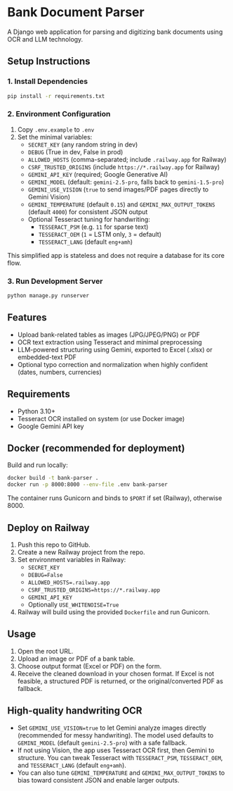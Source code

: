 # Bank Document Parser

A Django web application for parsing and digitizing bank documents using OCR and LLM technology.

## Setup Instructions

### 1. Install Dependencies
```bash
pip install -r requirements.txt
```

### 2. Environment Configuration
1. Copy `.env.example` to `.env`
2. Set the minimal variables:
   - `SECRET_KEY` (any random string in dev)
   - `DEBUG` (True in dev, False in prod)
   - `ALLOWED_HOSTS` (comma-separated; include `.railway.app` for Railway)
   - `CSRF_TRUSTED_ORIGINS` (include `https://*.railway.app` for Railway)
   - `GEMINI_API_KEY` (required; Google Generative AI)
   - `GEMINI_MODEL` (default: `gemini-2.5-pro`, falls back to `gemini-1.5-pro`)
   - `GEMINI_USE_VISION` (`true` to send images/PDF pages directly to Gemini Vision)
   - `GEMINI_TEMPERATURE` (default `0.15`) and `GEMINI_MAX_OUTPUT_TOKENS` (default `4000`) for consistent JSON output
   - Optional Tesseract tuning for handwriting:
     - `TESSERACT_PSM` (e.g. `11` for sparse text)
     - `TESSERACT_OEM` (`1` = LSTM only, `3` = default)
     - `TESSERACT_LANG` (default `eng+amh`)

This simplified app is stateless and does not require a database for its core flow.

### 3. Run Development Server
```bash
python manage.py runserver
```

## Features
- Upload bank-related tables as images (JPG/JPEG/PNG) or PDF
- OCR text extraction using Tesseract and minimal preprocessing
- LLM-powered structuring using Gemini, exported to Excel (.xlsx) or embedded-text PDF
- Optional typo correction and normalization when highly confident (dates, numbers, currencies)

## Requirements
- Python 3.10+
- Tesseract OCR installed on system (or use Docker image)
- Google Gemini API key

## Docker (recommended for deployment)

Build and run locally:
```bash
docker build -t bank-parser .
docker run -p 8000:8000 --env-file .env bank-parser
```

The container runs Gunicorn and binds to `$PORT` if set (Railway), otherwise 8000.

## Deploy on Railway
1. Push this repo to GitHub.
2. Create a new Railway project from the repo.
3. Set environment variables in Railway:
   - `SECRET_KEY`
   - `DEBUG=False`
   - `ALLOWED_HOSTS=.railway.app`
   - `CSRF_TRUSTED_ORIGINS=https://*.railway.app`
   - `GEMINI_API_KEY`
   - Optionally `USE_WHITENOISE=True`
4. Railway will build using the provided `Dockerfile` and run Gunicorn.

## Usage
1. Open the root URL.
2. Upload an image or PDF of a bank table.
3. Choose output format (Excel or PDF) on the form.
4. Receive the cleaned download in your chosen format. If Excel is not feasible, a structured PDF is returned, or the original/converted PDF as fallback.

## High-quality handwriting OCR
- Set `GEMINI_USE_VISION=true` to let Gemini analyze images directly (recommended for messy handwriting). The model used defaults to `GEMINI_MODEL` (default `gemini-2.5-pro`) with a safe fallback.
- If not using Vision, the app uses Tesseract OCR first, then Gemini to structure. You can tweak Tesseract with `TESSERACT_PSM`, `TESSERACT_OEM`, and `TESSERACT_LANG` (default `eng+amh`).
- You can also tune `GEMINI_TEMPERATURE` and `GEMINI_MAX_OUTPUT_TOKENS` to bias toward consistent JSON and enable larger outputs.